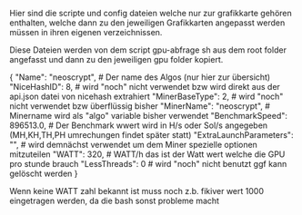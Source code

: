 Hier sind die scripte und config dateien welche nur zur grafikkarte gehören enthalten, welche dann zu
den jeweiligen Grafikkarten angepasst werden müssen in ihren eigenen verzeichnissen.

Diese Dateien werden von dem script gpu-abfrage sh aus dem root folder angefasst und dann zu den jeweiligen
gpu folder kopiert.

{
"Name": "neoscrypt",                # Der name des Algos (nur hier zur übersicht)
      "NiceHashID": 8,              # wird "noch" nicht verwendet bzw wird direkt aus der api.json datei von nicehash extrahiert
      "MinerBaseType": 2,           # wird "noch" nicht verwendet bzw überflüssig bisher
      "MinerName": "neoscrypt",     # Minername wird als "algo" variable bisher verwendet
      "BenchmarkSpeed": 896513.0,   # Der Benchmark wwert wird in H/s oder Sol/s angegeben (MH,KH,TH,PH umrechungen findet später statt)
      "ExtraLaunchParameters": "",  # wird demnächst verwendet um dem Miner spezielle optionen mitzuteilen
      "WATT": 320,                  # WATT/h das ist der Watt wert welche die GPU pro stunde brauch
      "LessThreads": 0              # wird "noch" nicht benutzt ggf kann gelöscht werden
}

Wenn keine WATT zahl bekannt ist muss noch z.b. fikiver wert 1000 eingetragen werden, da die bash sonst probleme macht 